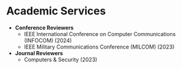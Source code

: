
# Academic Services
- **Conference Reviewers**
  - IEEE International Conference on Computer Communications (INFOCOM) (2024) 
  - IEEE Military Communications Conference (MILCOM) (2023)
- **Journal Reviewers**
  - Computers & Security (2023)

